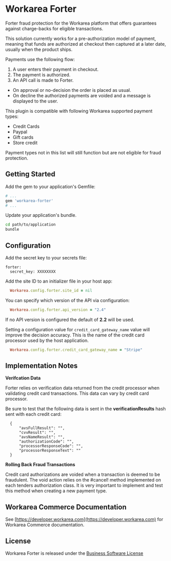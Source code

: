 Workarea Forter
================================================================================

Forter fraud protection for the Workarea platform that offers guarantees against charge-backs for eligible transactions.

This solution currently works for a pre-authorization model of payment, meaning that funds are authorized at checkout then captured at a later date, usually when the product ships.

Payments use the following flow:
1. A user enters their payment in checkout.
2. The payment is authorized.
3. An API call is made to Forter.
  + On approval or no-decision the order is placed as usual.
  + On decline the authorized payments are voided and a message is displayed to the user.

This plugin is compatible with following Workarea supported payment types:
+ Credit Cards
+ Paypal
+ Gift cards
+ Store credit

Payment types not in this list will still function but are not eligible for fraud protection.

Getting Started
--------------------------------------------------------------------------------

Add the gem to your application's Gemfile:

```ruby
# ...
gem 'workarea-forter'
# ...
```

Update your application's bundle.

```bash
cd path/to/application
bundle
```

Configuration
--------------------------------------------------------------------------------
Add the secret key to your secrets file:

```
forter:
  secret_key: XXXXXXXX
```

Add the site ID to an initializer file in your host app:

```ruby
  Workarea.config.forter.site_id = nil
```

You can specify which version of the API via configuration:

```ruby
  Workarea.config.forter.api_version = "2.4"
```

If no API version is configured the default of **2.2** will be used.

Setting a configuration value for ```credit_card_gateway_name``` value will improve the decision accuracy. This is the name of the credit card processor used by the host application.

```ruby
  Workarea.config.forter.credit_card_gateway_name = "Stripe"
```

Implementation Notes
--------------------------------------------------------------------------------
**Verifcation Data**

Forter relies on verification data returned from the credit processor when validating credit card transactions. This data can vary by credit card processor.

Be sure to test that the following data is sent in the **verificationResults**  hash sent with each credit card:
```
  {
      "avsFullResult": "",
      "cvvResult": "",
      "avsNameResult": "",
      "authorizationCode": "",
      "processorResponseCode": "",
      "processorResponseText": ""
  }
```
**Rolling Back Fraud Transactions**

Credit card authorizations are voided when a transaction is deemed to be fraudulent. The void action relies on the #cancel! method implemented on each tenders authorization class. It is very important to implement and test this method when creating a new payment type.

Workarea Commerce Documentation
--------------------------------------------------------------------------------

See [https://developer.workarea.com](https://developer.workarea.com) for Workarea Commerce documentation.

License
--------------------------------------------------------------------------------

Workarea Forter is released under the [Business Software License](LICENSE)

